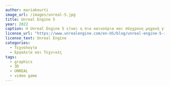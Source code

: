 ```yaml
---
author: mariakourti
image_url: /images/unreal-5.jpg
title: Unreal Engine 5 
year: 2022 
caption: Η Unreal Engine 5 είναι η πιο καινούρια και σύγχρονη μηχανή για την ανάπτυξη παιχνιδιών με 3D γραφικά. Δημιουργήθηκε από την Epic Games και κυκλοφόρησε επίσημα τον Απρίλιο του 2022. Αποτελεί το πιο εξελιγμένο εργαλείο δημιουργίας 3D σε πραγματικό χρόνο και με ρεαλιστικά γραφικά. Ένα από τα κύρια χαρακτηριστικά του λογισμικού της είναι το Nanite, μια μηχανή που επιτρέπει την εισαγωγή φωτογραφικού υλικού πηγής με υψηλή λεπτομέρεια στα παιχνίδια. 
license_url: "https://www.unrealengine.com/en-US/blog/unreal-engine-5-is-now-available"
license_text: Unreal Engine 
categories:
  - Τεχνολογία
  - Εργαλεία και Τεχνικές
tags:
  - graphics
  - 3D
  - UNREAL
  - video game
---
```

